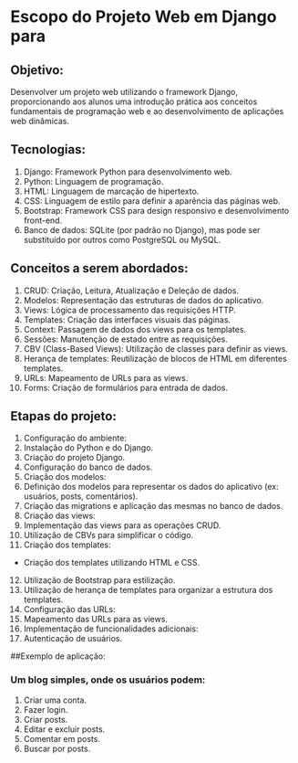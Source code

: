 # Escopo do Projeto Web em Django para
## Objetivo:

Desenvolver um projeto web utilizando o framework Django, proporcionando aos alunos uma introdução prática aos conceitos fundamentais de programação web e ao desenvolvimento de aplicações web dinâmicas.

## Tecnologias:

1. Django: Framework Python para desenvolvimento web.
2. Python: Linguagem de programação.
3. HTML: Linguagem de marcação de hipertexto.
4. CSS: Linguagem de estilo para definir a aparência das páginas web.
5. Bootstrap: Framework CSS para design responsivo e desenvolvimento front-end.
6. Banco de dados: SQLite (por padrão no Django), mas pode ser substituído por outros como PostgreSQL ou MySQL.

## Conceitos a serem abordados:

1. CRUD: Criação, Leitura, Atualização e Deleção de dados.
2. Modelos: Representação das estruturas de dados do aplicativo.
3. Views: Lógica de processamento das requisições HTTP.
4. Templates: Criação das interfaces visuais das páginas.
5. Context: Passagem de dados dos views para os templates.
6. Sessões: Manutenção de estado entre as requisições.
7. CBV (Class-Based Views): Utilização de classes para definir as views.
8. Herança de templates: Reutilização de blocos de HTML em diferentes templates.
9. URLs: Mapeamento de URLs para as views.
10. Forms: Criação de formulários para entrada de dados.

## Etapas do projeto:

1. Configuração do ambiente:
2. Instalação do Python e do Django.
3. Criação do projeto Django.
4. Configuração do banco de dados.
5. Criação dos modelos:
6. Definição dos modelos para representar os dados do aplicativo (ex: usuários, posts, comentários).
7. Criação das migrations e aplicação das mesmas no banco de dados.
8. Criação das views:
8. Implementação das views para as operações CRUD.
10. Utilização de CBVs para simplificar o código.
11. Criação dos templates:
 - Criação dos templates utilizando HTML e CSS.
12. Utilização de Bootstrap para estilização.
13. Utilização de herança de templates para organizar a estrutura dos templates.
14. Configuração das URLs:
15. Mapeamento das URLs para as views.
16. Implementação de funcionalidades adicionais:
17. Autenticação de usuários.

##Exemplo de aplicação:

### Um blog simples, onde os usuários podem:

1. Criar uma conta.
2. Fazer login.
3. Criar posts.
4. Editar e excluir posts.
5. Comentar em posts.
6. Buscar por posts.